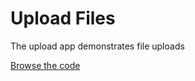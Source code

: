Upload Files
=========================

The upload app demonstrates file uploads

[Browse the code](https://github.com/revel/samples/tree/master/upload)

